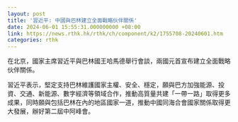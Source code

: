 ```yaml
---
layout: post
title: '習近平: 中國與巴林建立全面戰略伙伴關係'
date: 2024-06-01 15:55:31.000000000 +08:00
link: https://news.rthk.hk/rthk/ch/component/k2/1755708-20240601.htm
categories: rthk
---
```


在北京，國家主席習近平與巴林國王哈馬德舉行會談，兩國元首宣布建立全面戰略伙伴關係。

習近平表示，堅定支持巴林維護國家主權、安全、穩定，願與巴方加強能源、投資、交通、新能源、數字經濟等領域合作，推動高質量共建「一帶一路」取得更多成果，同時願與包括巴林在內的地區國家一道，推動中國同海合會國家關係取得更大發展，辦好第二屆中阿峰會。
